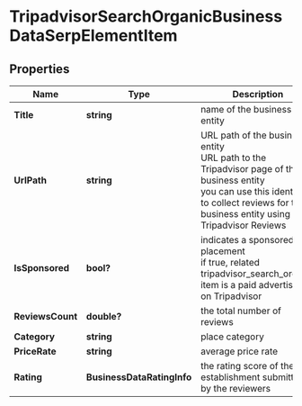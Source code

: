 # TripadvisorSearchOrganicBusinessDataSerpElementItem


## Properties

| Name | Type | Description | Notes |
|------------ | ------------- | ------------- | -------------|
**Title** | **string** | name of the business entity |[optional]|
**UrlPath** | **string** | URL path of the business entity<br>URL path to the Tripadvisor page of the business entity<br>you can use this identifier to collect reviews for the business entity using Tripadvisor Reviews |[optional]|
**IsSponsored** | **bool?** | indicates a sponsored placement<br>if true, related tripadvisor_search_organic item is a paid advertising on Tripadvisor |[optional]|
**ReviewsCount** | **double?** | the total number of reviews |[optional]|
**Category** | **string** | place category |[optional]|
**PriceRate** | **string** | average price rate |[optional]|
**Rating** | **BusinessDataRatingInfo** | the rating score of the establishment submitted by the reviewers |[optional]|
